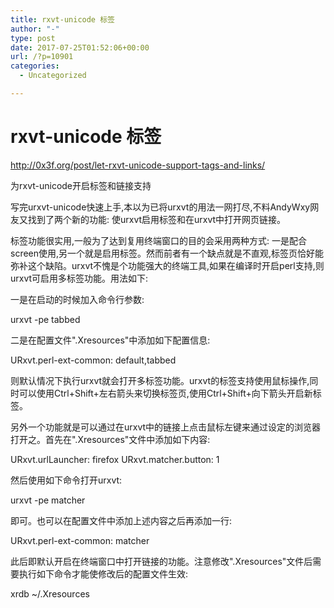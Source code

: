 ```yaml
---
title: rxvt-unicode 标签
author: "-"
type: post
date: 2017-07-25T01:52:06+00:00
url: /?p=10901
categories:
  - Uncategorized

---
```

# rxvt-unicode 标签
http://0x3f.org/post/let-rxvt-unicode-support-tags-and-links/

为rxvt-unicode开启标签和链接支持

写完urxvt-unicode快速上手,本以为已将urxvt的用法一网打尽,不料AndyWxy网友又找到了两个新的功能: 使urxvt启用标签和在urxvt中打开网页链接。

标签功能很实用,一般为了达到复用终端窗口的目的会采用两种方式: 一是配合screen使用,另一个就是启用标签。然而前者有一个缺点就是不直观,标签页恰好能弥补这个缺陷。urxvt不愧是个功能强大的终端工具,如果在编译时开启perl支持,则urxvt可启用多标签功能。用法如下: 

一是在启动的时候加入命令行参数: 

urxvt -pe tabbed

二是在配置文件".Xresources"中添加如下配置信息: 

URxvt.perl-ext-common: default,tabbed

则默认情况下执行urxvt就会打开多标签功能。urxvt的标签支持使用鼠标操作,同时可以使用Ctrl+Shift+左右箭头来切换标签页,使用Ctrl+Shift+向下箭头开启新标签。

另外一个功能就是可以通过在urxvt中的链接上点击鼠标左键来通过设定的浏览器打开之。首先在".Xresources"文件中添加如下内容: 

URxvt.urlLauncher: firefox URxvt.matcher.button: 1

然后使用如下命令打开urxvt: 

urxvt -pe matcher

即可。也可以在配置文件中添加上述内容之后再添加一行: 

URxvt.perl-ext-common: matcher

此后即默认开启在终端窗口中打开链接的功能。注意修改".Xresources"文件后需要执行如下命令才能使修改后的配置文件生效: 

xrdb ~/.Xresources